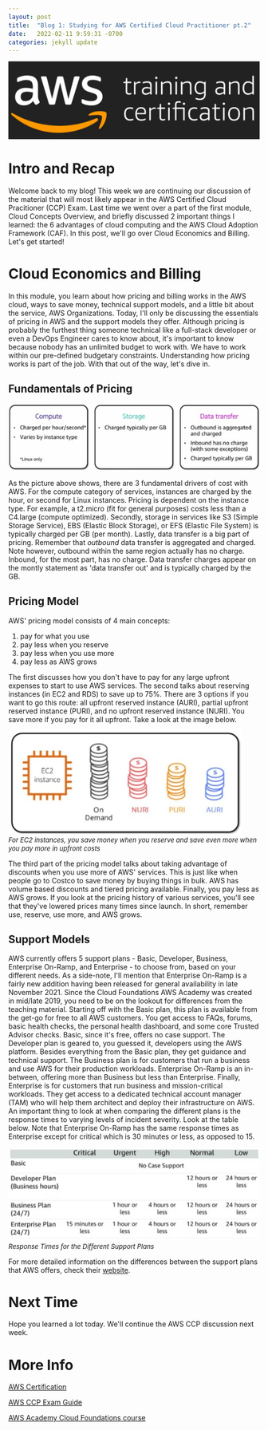 ```yaml
---
layout: post
title:  "Blog 1: Studying for AWS Certified Cloud Practitioner pt.2"
date:   2022-02-11 9:59:31 -0700
categories: jekyll update
---
```

![AWS Training and Certification](/assets/aws-training-and-certification.jpg)
# **Intro and Recap**
Welcome back to my blog! This week we are continuing our discussion of the material that will most likely appear in the AWS Certified Cloud Pracitioner (CCP) Exam. Last time we went over a part of the first module, Cloud Concepts Overview, and briefly discussed 2 important things I learned: the 6 advantages of cloud computing and the AWS Cloud Adoption Framework (CAF). In this post, we'll go over Cloud Economics and Billing. Let's get started!

# **Cloud Economics and Billing**
In this module, you learn about how pricing and billing works in the AWS cloud, ways to save money, technical support models, and a little bit about the service, AWS Organizations. Today, I'll only be discussing the essentials of pricing in AWS and the support models they offer. Although pricing is probably the furthest thing someone technical like a full-stack developer or even a DevOps Engineer cares to know about, it's important to know because nobody has an unlimited budget to work with. We have to work within our pre-defined budgetary constraints. Understanding how pricing works is part of the job. With that out of the way, let's dive in.

## **Fundamentals of Pricing**

![AWS 3 Pricing Fundamentals](/assets/aws-pricing-fundamentals.jpg)

As the picture above shows, there are 3 fundamental drivers of cost with AWS. For the compute category of services, instances are charged by the hour, or second for Linux instances. Pricing is dependent on the instance type. For example, a t2.micro (fit for general purposes) costs less than 
a C4.large (compute optimized). Secondly, storage in services like S3 (Simple Storage Service), EBS (Elastic Block Storage), or EFS (Elastic File System) is typically charged per GB (per month). Lastly, data transfer is a big part of pricing. Remember that *outbound* data transfer is aggregated and charged. Note however, outbound within the same region actually has no charge. Inbound, for the most part, has no charge. Data transfer charges appear on the montly statement as 'data transfer out' and is typically charged by the GB.

## **Pricing Model**
AWS' pricing model consists of 4 main concepts: 
1. pay for what you use
2. pay less when you reserve
3. pay less when you use more
4. pay less as AWS grows

The first discusses how you don't have to pay for any large upfront expenses to start to use AWS services. The second talks about reserving instances (in EC2 and RDS) to save up to 75%. There are 3 options if you want to go this route: all upfront reserved instance (AURI), partial upfront reserved instance (PURI), and no upfront reserved instance (NURI). You save more if you pay for it all upfront. Take a look at the image below.

![AWS Pay Less When You Reserve](/assets/aws-pay-less-reserve.jpg)<br/><font size="2.75px"><em>For EC2 instances, you save money when you reserve and save even more when you pay more in upfront costs</em></font>

The third part of the pricing model talks about taking advantage of discounts when you use more of AWS' services. This is just like when people go to Costco to save money by buying things in bulk. AWS has volume based discounts and tiered pricing available. Finally, you pay less as AWS grows. If you look at the pricing history of various services, you'll see that they've lowered prices many times since launch. In short, remember use, reserve, use more, and AWS grows.

## **Support Models**
AWS currently offers 5 support plans - Basic, Developer, Business, Enterprise On-Ramp, and Enterprise - to choose from, based on your different needs. As a side-note, I'll mention that Enterprise On-Ramp is a fairly new addition having been released for general availability in late November 2021. Since the Cloud Foundations AWS Academy was created in mid/late 2019, you need to be on the lookout for differences from the teaching material. Starting off with the Basic plan, this plan is available from the get-go for free to all AWS customers. You get access to FAQs, forums, basic health checks, the personal health dashboard, and some core Trusted Advisor checks. Basic, since it's free, offers no case support. The Developer plan is geared to, you guessed it, developers using the AWS platform. Besides everything from the Basic plan, they get guidance and technical support. The Business plan is for customers that run a business and use AWS for their production workloads. Enterprise On-Ramp is an in-between, offering more than Business but less than Enterprise. Finally, Enterprise is for customers that run business and mission-critical workloads. They get access to a dedicated technical account manager (TAM) who will help them architect and deploy their infrastructure on AWS. An important thing to look at when comparing the different plans is the response times to varying levels of incident severity. Look at the table below. Note that Enterprise On-Ramp has the same response times as Enterprise except for critical which is 30 minutes or less, as opposed to 15.

![AWS Support Plans Response Times Comparison](/assets/aws-support-response-time-table.jpg)<br/><font size="2.75px"><em>Response Times for the Different Support Plans</em></font>

For more detailed information on the differences between the support plans that AWS offers, check their [website](https://aws.amazon.com/premiumsupport/plans/).

# **Next Time**
Hope you learned a lot today. We'll continue the AWS CCP discussion next week.

# **More Info**
[AWS Certification](https://aws.amazon.com/certification/)

[AWS CCP Exam Guide](https://d1.awsstatic.com/training-and-certification/docs-cloud-practitioner/AWS-Certified-Cloud-Practitioner_Exam-Guide.pdf)

[AWS Academy Cloud Foundations course](https://aws.amazon.com/training/awsacademy/)
